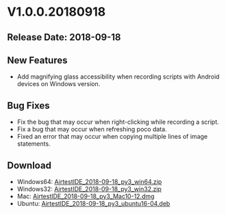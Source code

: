 ﻿# V1.0.0.20180918
## Release Date: 2018-09-18

## New Features
- Add magnifying glass accessibility when recording scripts with Android devices on Windows version.

## Bug Fixes
- Fix the bug that may occur when right-clicking while recording a script.
- Fix a bug that may occur when refreshing poco data.
- Fixed an error that may occur when copying multiple lines of image statements.

## Download
- Windows64: [AirtestIDE_2018-09-18_py3_win64.zip](https://top.gdl.netease.com/AirtestIDE_2018-09-18_py3_win64.zip)
- Windows32: [AirtestIDE_2018-09-18_py3_win32.zip](https://top.gdl.netease.com/AirtestIDE_2018-09-18_py3_win32.zip)
- Mac: [AirtestIDE_2018-09-18_py3_Mac10-12.dmg](https://top.gdl.netease.com/AirtestIDE_2018-09-18_py3_Mac10-12.dmg)
- Ubuntu: [AirtestIDE_2018-09-18_py3_ubuntu16-04.deb](https://top.gdl.netease.com/AirtestIDE_2018-09-18_py3_ubuntu16-04.deb)
